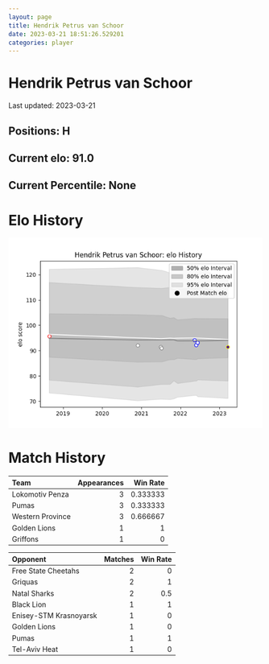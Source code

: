 ```yaml
---  
layout: page  
title: Hendrik Petrus van Schoor  
date: 2023-03-21 18:51:26.529201  
categories: player  
---
```

# Hendrik Petrus van Schoor


Last updated: 2023-03-21
## Positions: H

## Current elo: 91.0

## Current Percentile: None

# Elo History


![elo history](history_HendrikPetrusvanSchoor.png)
# Match History


| Team             |   Appearances |   Win Rate |
|:-----------------|--------------:|-----------:|
| Lokomotiv Penza  |             3 |   0.333333 |
| Pumas            |             3 |   0.333333 |
| Western Province |             3 |   0.666667 |
| Golden Lions     |             1 |   1        |
| Griffons         |             1 |   0        |

| Opponent               |   Matches |   Win Rate |
|:-----------------------|----------:|-----------:|
| Free State Cheetahs    |         2 |        0   |
| Griquas                |         2 |        1   |
| Natal Sharks           |         2 |        0.5 |
| Black Lion             |         1 |        1   |
| Enisey-STM Krasnoyarsk |         1 |        0   |
| Golden Lions           |         1 |        0   |
| Pumas                  |         1 |        1   |
| Tel-Aviv Heat          |         1 |        0   |